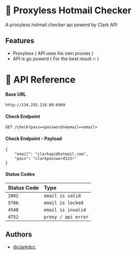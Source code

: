 # 🚀 Proxyless Hotmail Checker

A proxyless hotmail checker api powerd by Clark API


## Features

- Proxyless ( API uses his own proxies )
- API is go powerd ( For the best result 🔥 )


# 🤖 API Reference
#### Base URL
```
http://134.255.218.89:6969
```

#### Check Endpoint

```http
GET /check?pass=<password>&email=<email>
```

#### Check Endpoint - Payload
```
{
    "email": "clarkapi@hotmail.com",
    "pass": "clarkpassword123!"
}
```

#### Status Codes
| Status Code | Type     |
| :-------- | :------- |
| `2002` | `email is valid` | 
| `5786` | `email is locked` | 
| `4548` | `email is invalid` | 
| `4752` | `proxy / api error` | 

## Authors

- [@clarkdcc](https://github.com/clarkdcc)
